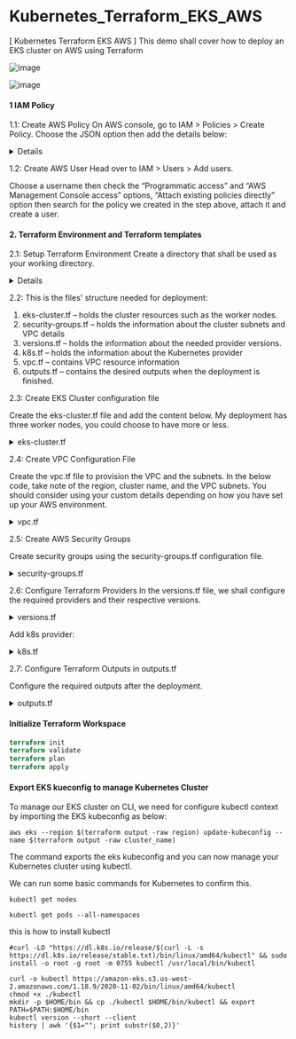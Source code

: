 # Kubernetes_Terraform_EKS_AWS

[ Kubernetes Terraform EKS AWS ] This demo shall cover how to deploy an EKS cluster on AWS using Terraform

![image](https://user-images.githubusercontent.com/104728608/221662986-59b30a81-aac5-4f95-b797-ec8ccc09e88a.png)

![image](https://user-images.githubusercontent.com/104728608/221663231-0dff9cac-cc28-459d-b700-cb5847b1d714.png)


#### 1 IAM Policy
1.1: Create AWS Policy
On AWS console, go to IAM > Policies > Create Policy. Choose the JSON option then add the details below:

<details markdown=1><summary markdown="span">Details</summary>

``` json
{
    "Version": "2012-10-17",
    "Statement": [
        {
            "Sid": "VisualEditor0",
            "Effect": "Allow",
            "Action": [
                "autoscaling:AttachInstances",
                "autoscaling:CreateAutoScalingGroup",
                "autoscaling:CreateLaunchConfiguration",
                "autoscaling:CreateOrUpdateTags",
                "autoscaling:DeleteAutoScalingGroup",
                "autoscaling:DeleteLaunchConfiguration",
                "autoscaling:DeleteTags",
                "autoscaling:Describe*",
                "autoscaling:DetachInstances",
                "autoscaling:SetDesiredCapacity",
                "autoscaling:UpdateAutoScalingGroup",
                "autoscaling:SuspendProcesses",
                "ec2:AllocateAddress",
                "ec2:AssignPrivateIpAddresses",
                "ec2:Associate*",
                "ec2:AttachInternetGateway",
                "ec2:AttachNetworkInterface",
                "ec2:AuthorizeSecurityGroupEgress",
                "ec2:AuthorizeSecurityGroupIngress",
                "ec2:CreateDefaultSubnet",
                "ec2:CreateDhcpOptions",
                "ec2:CreateEgressOnlyInternetGateway",
                "ec2:CreateInternetGateway",
                "ec2:CreateNatGateway",
                "ec2:CreateNetworkInterface",
                "ec2:CreateRoute",
                "ec2:CreateRouteTable",
                "ec2:CreateSecurityGroup",
                "ec2:CreateSubnet",
                "ec2:CreateTags",
                "ec2:CreateVolume",
                "ec2:CreateVpc",
                "ec2:CreateVpcEndpoint",
                "ec2:DeleteDhcpOptions",
                "ec2:DeleteEgressOnlyInternetGateway",
                "ec2:DeleteInternetGateway",
                "ec2:DeleteNatGateway",
                "ec2:DeleteNetworkInterface",
                "ec2:DeleteRoute",
                "ec2:DeleteRouteTable",
                "ec2:DeleteSecurityGroup",
                "ec2:DeleteSubnet",
                "ec2:DeleteTags",
                "ec2:DeleteVolume",
                "ec2:DeleteVpc",
                "ec2:DeleteVpnGateway",
                "ec2:Describe*",
                "ec2:DetachInternetGateway",
                "ec2:DetachNetworkInterface",
                "ec2:DetachVolume",
                "ec2:Disassociate*",
                "ec2:ModifySubnetAttribute",
                "ec2:ModifyVpcAttribute",
                "ec2:ModifyVpcEndpoint",
                "ec2:ReleaseAddress",
                "ec2:RevokeSecurityGroupEgress",
                "ec2:RevokeSecurityGroupIngress",
                "ec2:UpdateSecurityGroupRuleDescriptionsEgress",
                "ec2:UpdateSecurityGroupRuleDescriptionsIngress",
                "ec2:CreateLaunchTemplate",
                "ec2:CreateLaunchTemplateVersion",
                "ec2:DeleteLaunchTemplate",
                "ec2:DeleteLaunchTemplateVersions",
                "ec2:DescribeLaunchTemplates",
                "ec2:DescribeLaunchTemplateVersions",
                "ec2:GetLaunchTemplateData",
                "ec2:ModifyLaunchTemplate",
                "ec2:RunInstances",
                "eks:CreateCluster",
                "eks:DeleteCluster",
                "eks:DescribeCluster",
                "eks:ListClusters",
                "eks:UpdateClusterConfig",
                "eks:UpdateClusterVersion",
                "eks:DescribeUpdate",
                "eks:TagResource",
                "eks:UntagResource",
                "eks:ListTagsForResource",
                "eks:CreateFargateProfile",
                "eks:DeleteFargateProfile",
                "eks:DescribeFargateProfile",
                "eks:ListFargateProfiles",
                "eks:CreateNodegroup",
                "eks:DeleteNodegroup",
                "eks:DescribeNodegroup",
                "eks:ListNodegroups",
                "eks:UpdateNodegroupConfig",
                "eks:UpdateNodegroupVersion",
                "iam:AddRoleToInstanceProfile",
                "iam:AttachRolePolicy",
                "iam:CreateInstanceProfile",
                "iam:CreateOpenIDConnectProvider",
                "iam:CreateServiceLinkedRole",
                "iam:CreatePolicy",
                "iam:CreatePolicyVersion",
                "iam:CreateRole",
                "iam:DeleteInstanceProfile",
                "iam:DeleteOpenIDConnectProvider",
                "iam:DeletePolicy",
                "iam:DeletePolicyVersion",
                "iam:DeleteRole",
                "iam:DeleteRolePolicy",
                "iam:DeleteServiceLinkedRole",
                "iam:DetachRolePolicy",
                "iam:GetInstanceProfile",
                "iam:GetOpenIDConnectProvider",
                "iam:GetPolicy",
                "iam:GetPolicyVersion",
                "iam:GetRole",
                "iam:GetRolePolicy",
                "iam:List*",
                "iam:PassRole",
                "iam:PutRolePolicy",
                "iam:RemoveRoleFromInstanceProfile",
                "iam:TagOpenIDConnectProvider",
                "iam:TagRole",
                "iam:UntagRole",
                "iam:UpdateAssumeRolePolicy",
                "logs:CreateLogGroup",
                "logs:DescribeLogGroups",
                "logs:DeleteLogGroup",
                "logs:ListTagsLogGroup",
                "logs:PutRetentionPolicy",
                "kms:CreateAlias",
                "kms:CreateGrant",
                "kms:CreateKey",
                "kms:DeleteAlias",
                "kms:DescribeKey",
                "kms:GetKeyPolicy",
                "kms:GetKeyRotationStatus",
                "kms:ListAliases",
                "kms:ListResourceTags",
                "kms:ScheduleKeyDeletion"
                "iam:TagPolicy",
                "iam:TagInstanceProfile"
            ],
            "Resource": "*"
        }
    ]
}
```
</details>

1.2: Create AWS User
Head over to IAM > Users > Add users.

Choose a username then check the “Programmatic access” and “AWS Management Console access” options, “Attach existing policies directly” option then search for the policy we created in the step above, attach it and create a user.

#### 2. Terraform Environment and Terraform templates
2.1: Setup Terraform Environment
Create a directory that shall be used as your working directory.

<details markdown=1><summary markdown="span">Details</summary>

```
mkdir -p ./terraform-deployments && cd ./terraform-deployments
```
</details>

2.2: This is the files' structure needed for deployment:

1. eks-cluster.tf – holds the cluster resources such as the worker nodes.
2. security-groups.tf – holds the information about the cluster subnets and VPC details
3. versions.tf – holds the information about the needed provider versions.
4. k8s.tf – holds the information about the Kubernetes provider
5. vpc.tf – contains VPC resource information
6. outputs.tf – contains the desired outputs when the deployment is finished.​

2.3: Create EKS Cluster configuration file

Create the eks-cluster.tf file and add the content below. My deployment has three worker nodes, you could choose to have more or less.

<details markdown=1><summary markdown="span">eks-cluster.tf</summary>

``` tf
module "eks" {
  source          = "terraform-aws-modules/eks/aws"
  cluster_name    = local.cluster_name
  cluster_version = "1.25"
  subnets         = module.vpc.private_subnets

  tags = {
    Environment = "development"
    GithubRepo  = "terraform-aws-eks"
    GithubOrg   = "terraform-aws-modules"
  }


  vpc_id = module.vpc.vpc_id

  workers_group_defaults = {
    root_volume_type = "gp2"
  }

  cluster_endpoint_private_access = "true"
  cluster_endpoint_public_access  = "true"

  write_kubeconfig      = true
  manage_aws_auth       = true

  worker_groups = [
    {
      name                          = "worker-group-1"
      instance_type                 = "t2.micro"
      additional_userdata           = "echo foo bar"
      asg_desired_capacity          = 1
      additional_security_group_ids = [aws_security_group.worker_group_mgmt_one.id]
    },
    {
      name                          = "worker-group-2"
      instance_type                 = "t2.micro"
      additional_userdata           = "echo foo bar"
      additional_security_group_ids = [aws_security_group.worker_group_mgmt_two.id]
      asg_desired_capacity          = 1
    },
  ]
}

data "aws_eks_cluster" "cluster" {
  name = module.eks.cluster_id
}

data "aws_eks_cluster_auth" "cluster" {
  name = module.eks.cluster_id

```
</details>

2.4: Create VPC Configuration File

Create the vpc.tf file to provision the VPC and the subnets. In the below code, take note of the region, cluster name, and the VPC subnets. You should consider using your custom details depending on how you have set up your AWS environment.

<details markdown=1><summary markdown="span">vpc.tf</summary>

``` tf
variable "region" {
  default     = "us-east-1"
  description = "AWS region"
}

provider "aws" {
  region = "us-east-1"
}

data "aws_availability_zones" "available" {}

locals {
  cluster_name = "my-eks-cluster"
}


module "vpc" {
  source  = "terraform-aws-modules/vpc/aws"
  version = "2.66.0"

  name                 = "my-eks-cluster-vpc"
  cidr                 = "10.0.0.0/16"
  azs                  = data.aws_availability_zones.available.names
  private_subnets      = ["10.0.11.0/24", "10.0.22.0/24", "10.0.33.0/24"]
  public_subnets       = ["10.0.44.0/24", "10.0.55.0/24", "10.0.66.0/24"]
  enable_nat_gateway   = true
  single_nat_gateway   = true
  enable_dns_hostnames = true

  tags = {
    "kubernetes.io/cluster/${local.cluster_name}" = "shared"
  }

  public_subnet_tags = {
    "kubernetes.io/cluster/${local.cluster_name}" = "shared"
    "kubernetes.io/role/elb"                      = "1"
  }

  private_subnet_tags = {
    "kubernetes.io/cluster/${local.cluster_name}" = "shared"
    "kubernetes.io/role/internal-elb"             = "1"
  }
}
```
</details>

2.5: Create AWS Security Groups

Create security groups using the security-groups.tf configuration file.

<details markdown=1><summary markdown="span">security-groups.tf</summary>

``` tf 
resource "aws_security_group" "worker_group_mgmt_one" {
  name_prefix = "worker_group_mgmt_one"
  vpc_id      = module.vpc.vpc_id

  ingress {
    from_port = 22
    to_port   = 22
    protocol  = "tcp"

    cidr_blocks = [
      "10.0.0.0/8",
    ]
  }
}

resource "aws_security_group" "worker_group_mgmt_two" {
  name_prefix = "worker_group_mgmt_two"
  vpc_id      = module.vpc.vpc_id

  ingress {
    from_port = 22
    to_port   = 22
    protocol  = "tcp"

    cidr_blocks = [
      "192.168.0.0/16",
    ]
  }
}

resource "aws_security_group" "all_worker_mgmt" {
  name_prefix = "all_worker_management"
  vpc_id      = module.vpc.vpc_id

  ingress {
    from_port = 22
    to_port   = 22
    protocol  = "tcp"

    cidr_blocks = [
      "10.0.0.0/8",
      "172.16.0.0/12",
      "192.168.0.0/16",
    ]
  }
}
```
</details>

2.6: Configure Terraform Providers
In the versions.tf file, we shall configure the required providers and their respective versions.

<details markdown=1><summary markdown="span">versions.tf</summary>

``` tf 

terraform {
  required_providers {
    aws = {
      source  = "hashicorp/aws"
      version = ">= 3.20.0"
    }

    random = {
      source  = "hashicorp/random"
      version = "3.0.0"
    }

    local = {
      source  = "hashicorp/local"
      version = "2.0.0"
    }

    null = {
      source  = "hashicorp/null"
      version = "3.0.0"
    }

    template = {
      source  = "hashicorp/template"
      version = "2.2.0"
    }

    kubernetes = {
      source  = "hashicorp/kubernetes"
      version = ">= 2.0.1"
    }
  }

  required_version = "> 0.14"
}
```
</details>

Add k8s provider:

<details markdown=1><summary markdown="span">k8s.tf</summary>

``` tf

provider "kubernetes" {
  host                   = data.aws_eks_cluster.cluster.endpoint
  token                  = data.aws_eks_cluster_auth.cluster.token
  cluster_ca_certificate = base64decode(data.aws_eks_cluster.cluster.certificate_authority.0.data)
}
```
</details>

2.7: Configure Terraform Outputs in outputs.tf

Configure the required outputs after the deployment.

<details markdown=1><summary markdown="span">outputs.tf</summary>

``` tf

output "cluster_id" {
  description = "EKS cluster ID."
  value       = module.eks.cluster_id
}

output "cluster_endpoint" {
  description = "Endpoint for EKS control plane."
  value       = module.eks.cluster_endpoint
}

output "cluster_security_group_id" {
  description = "Security group ids attached to the cluster control plane."
  value       = module.eks.cluster_security_group_id
}

output "kubectl_config" {
  description = "kubectl config as generated by the module."
  value       = module.eks.kubeconfig
}

output "config_map_aws_auth" {
  description = "A kubernetes configuration to authenticate to this EKS cluster."
  value       = module.eks.config_map_aws_auth
}

output "region" {
  description = "AWS region"
  value       = var.region
}

output "cluster_name" {
  description = "Kubernetes Cluster Name"
  value       = local.cluster_name
}
```
</details>

#### Initialize Terraform Workspace

``` tf
terraform init
terraform validate
terraform plan
terraform apply
```

#### Export EKS kueconfig to manage Kubernetes Cluster

To manage our EKS cluster on CLI, we need for configure kubectl context by importing the EKS kubeconfig as below:

```
aws eks --region $(terraform output -raw region) update-kubeconfig --name $(terraform output -raw cluster_name)
```

The command exports the eks kubeconfig and you can now manage your Kubernetes cluster using kubectl.

We can run some basic commands for Kubernetes to confirm this.

```
kubectl get nodes

kubectl get pods --all-namespaces
```


this is how to install kubectl 
```
#curl -LO "https://dl.k8s.io/release/$(curl -L -s https://dl.k8s.io/release/stable.txt)/bin/linux/amd64/kubectl" && sudo install -o root -g root -m 0755 kubectl /usr/local/bin/kubectl

curl -o kubectl https://amazon-eks.s3.us-west-2.amazonaws.com/1.18.9/2020-11-02/bin/linux/amd64/kubectl
chmod +x ./kubectl
mkdir -p $HOME/bin && cp ./kubectl $HOME/bin/kubectl && export PATH=$PATH:$HOME/bin
kubectl version --short --client
history | awk '{$1=""; print substr($0,2)}'
```
